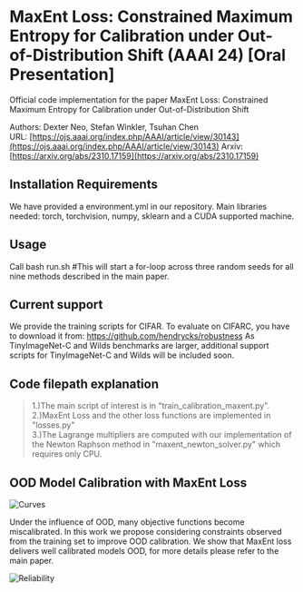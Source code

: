 # MaxEnt Loss: Constrained Maximum Entropy for Calibration under Out-of-Distribution Shift (AAAI 24) [Oral Presentation]
Official code implementation for the paper MaxEnt Loss: Constrained Maximum Entropy for Calibration under Out-of-Distribution Shift

Authors: Dexter Neo, Stefan Winkler, Tsuhan Chen \
URL: [https://ojs.aaai.org/index.php/AAAI/article/view/30143](https://ojs.aaai.org/index.php/AAAI/article/view/30143)
Arxiv: [https://arxiv.org/abs/2310.17159](https://arxiv.org/abs/2310.17159)

##  Installation Requirements
We have provided a environment.yml in our repository. 
Main libraries needed: torch, torchvision, numpy, sklearn and a CUDA supported machine.
## Usage
Call bash run.sh #This will start a for-loop across three random seeds for all nine methods described in the main paper.

## Current support ##
We provide the training scripts for CIFAR.
To evaluate on CIFARC, you have to download it from: https://github.com/hendrycks/robustness
As TinyImageNet-C and Wilds benchmarks are larger, additional support scripts for TinyImageNet-C and Wilds will be included soon.

## Code filepath explanation 
>1.)The main script of interest is in "train_calibration_maxent.py". \
>2.)MaxEnt Loss and the other loss functions are implemented in "losses.py"\
>3.)The Lagrange multipliers are computed with our implementation of the Newton Raphson method in "maxent_newton_solver.py" which requires only CPU.

## OOD Model Calibration with MaxEnt Loss
![Curves](https://github.com/dexterdley/Blind_MaxEnt/blob/main/figures/cifarc_plots_2.png)

Under the influence of OOD, many objective functions become miscalibrated. In this work we propose considering constraints observed from the training set to improve OOD calibration. We show that MaxEnt loss delivers well calibrated models OOD, for more details please refer to the main paper.

![Reliability](https://github.com/dexterdley/Blind_MaxEnt/blob/main/figures/cifarc_bin_strength_reliability.png)
